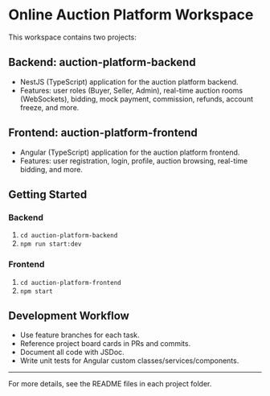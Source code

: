# Online Auction Platform Workspace

This workspace contains two projects:

## Backend: auction-platform-backend
- NestJS (TypeScript) application for the auction platform backend.
- Features: user roles (Buyer, Seller, Admin), real-time auction rooms (WebSockets), bidding, mock payment, commission, refunds, account freeze, and more.

## Frontend: auction-platform-frontend
- Angular (TypeScript) application for the auction platform frontend.
- Features: user registration, login, profile, auction browsing, real-time bidding, and more.

## Getting Started

### Backend
1. `cd auction-platform-backend`
2. `npm run start:dev`

### Frontend
1. `cd auction-platform-frontend`
2. `npm start`

## Development Workflow
- Use feature branches for each task.
- Reference project board cards in PRs and commits.
- Document all code with JSDoc.
- Write unit tests for Angular custom classes/services/components.

---

For more details, see the README files in each project folder.
